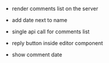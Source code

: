 - render comments list on the server
- add date next to name

- single api call for comments list
- reply button inside editor component
- show comment date